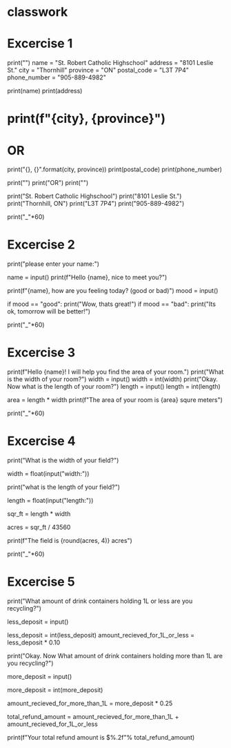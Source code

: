 # classwork

# Excercise 1

print("")
name = "St. Robert Catholic Highschool"
address = "8101 Leslie St."
city = "Thornhill"
province = "ON"
postal_code = "L3T 7P4"
phone_number = "905-889-4982"

print(name)
print(address)
# print(f"{city}, {province}")
# OR
print("{}, {}".format(city, province))
print(postal_code)
print(phone_number)

print("")
print("OR")
print("")

print("St. Robert Catholic Highschool")
print("8101 Leslie St.")
print("Thornhill, ON")
print("L3T 7P4")
print("905-889-4982")

print("_"*60)

# Excercise 2

print("please enter your name:")

name = input()
print(f"Hello {name}, nice to meet you?")

print(f"{name}, how are you feeling today? (good or bad)")
mood = input()

if mood == "good":
  print("Wow, thats great!")
if mood == "bad":
  print("Its ok, tomorrow will be better!")


print("_"*60)

# Excercise 3

print(f"Hello {name}! I will help you find the area of your room.")
print("What is the width of your room?")
width = input()
width = int(width)
print("Okay. Now what is the length of your room?")
length = input()
length = int(length)

area = length * width
print(f"The area of your room is {area} squre meters")

print("_"*60)

# Excercise 4

print("What is the width of your field?")

width = float(input("width:"))

print("what is the length of your field?")

length = float(input("length:"))

sqr_ft = length * width

acres = sqr_ft / 43560

print(f"The field is {round(acres, 4)} acres")

print("_"*60)

# Excercise 5

print("What amount of drink containers holding 1L or less are you recycling?")

less_deposit = input()

less_deposit = int(less_deposit)
amount_recieved_for_1L_or_less = less_deposit * 0.10

print("Okay. Now What amount of drink containers holding more than 1L are you recycling?")

more_deposit = input()

more_deposit = int(more_deposit)

amount_recieved_for_more_than_1L = more_deposit * 0.25

total_refund_amount = amount_recieved_for_more_than_1L + amount_recieved_for_1L_or_less

print(f"Your total refund amount is $%.2f"% total_refund_amount)

